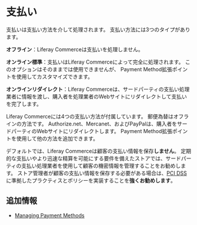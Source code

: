 # 支払い

支払いは支払い方法を介して処理されます。 支払い方法には3つのタイプがあります。

**オフライン**：Liferay Commerceは支払いを処理しません。

**オンライン標準**：支払いはLiferay Commerceによって完全に処理されます。 このオプションはそのままでは使用できませんが、 Payment Method拡張ポイントを使用してカスタマイズできます。

**オンラインリダイレクト**：Liferay Commerceは、サードパーティの支払い処理業者に情報を渡し、購入者を処理業者のWebサイトにリダイレクトして支払いを完了します。

Liferay Commerceには4つの支払い方法が付属しています。 郵便為替はオフラインの方法です。 Authorize.net、Mercanet、およびPayPalは、購入者をサードパーティのWebサイトにリダイレクトします。 Payment Method拡張ポイントを使用して他の方法を追加できます。

デフォルトでは、Liferay Commerceは顧客の支払い情報を保存**しません**。 定期的な支払いやより迅速な精算を可能にする要件を備えたストアでは、サードパーティの支払い処理業者を使用して顧客の機密情報を管理することをお勧めします。 ストア管理者が顧客の支払い情報を保存する必要がある場合は、[PCI DSS](https://www.pcisecuritystandards.org/)に準拠したプラクティスとポリシーを実装することを**強くお勧めします**。

## 追加情報

  - [Managing Payment Methods](../../starting-a-store/store-administration/managing-payment-methods.md)
